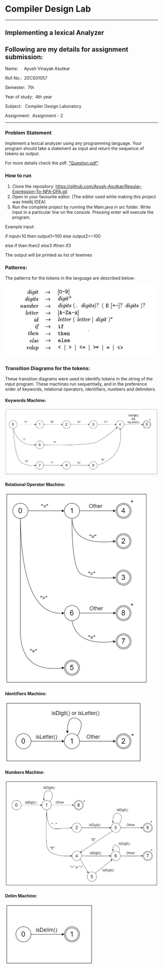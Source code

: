# Compiler Design Lab

---

## Implementing a lexical Analyzer
## Following are my details for assignment submission:
<p>Name: &nbsp;&nbsp;&nbsp;&nbsp;Ayush Vinayak Asutkar</p>
<p>Roll No.: &nbsp;20CS01057</p>
<p>Semester: &nbsp;7th</p>
<p>Year of study: &nbsp;4th year</p>
<p>Subject: &nbsp;&nbsp;Compiler Design Laboratory</p>
<p>Assignment: &nbsp;Assignment - 2</p>

---


### Problem Statement
<p>Implement a lexical analyzer using any programming language. Your program should take a statement as input
and return the sequence of tokens as output.</p>

<p>For more details check the pdf: <a href="Question.pdf">"Question.pdf"</a></p>

### How to run
1. Clone the repository: https://github.com/Ayush-Asutkar/Regular-Expression-To-NFA-DFA.git
2. Open in your favourite editor. (The editor used while making this project was Intellij IDEA)
3. Run the complete project by running the Main.java in src folder. Write input in a particular line on the console. Pressing enter will execute the program.
<p>Example input:</p>
<p>if input<10 then output1=100 else output2>=100</p>
<p>else if then then2 else3 ifthen if3</p>
<p>The output will be printed as list of lexemes</p>

### Patterns:
<p>The patterns for the tokens in the language are described below:</p>
<img src="Images/Pattern.png" alt="Pattern">

### Transition Diagrams for the tokens:
<p>These transition diagrams were used to identify tokens in the string of the input program. 
These machines run sequentially, and in the preference order of keywords, relational operators, identifiers, numbers and delimiters.</p>

#### Keywords Machine:
<p><img src="Images/Machine_Images/Keyword_Machine.jpg" alt="Keyword Machine"></p>

#### Relational Operator Machine:
<p><img src="Images/Machine_Images/Relop_Machine.jpg" alt="Relational operator Machine"></p>

#### Identifiers Machine:
<p><img src="Images/Machine_Images/Identifier_Machine.jpg" alt="Identifiers Machine"></p>

#### Numbers Machine:
<p><img src="Images/Machine_Images/Number_Machine.jpg" alt="Numbers Machine"></p>

#### Delim Machine:
<p><img src="Images/Machine_Images/Delim_Machine.jpg" alt="Delim Machine"></p>